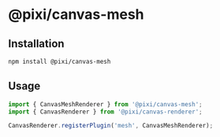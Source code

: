 # @pixi/canvas-mesh

## Installation

```bash
npm install @pixi/canvas-mesh
```

## Usage

```js
import { CanvasMeshRenderer } from '@pixi/canvas-mesh';
import { CanvasRenderer } from '@pixi/canvas-renderer';

CanvasRenderer.registerPlugin('mesh', CanvasMeshRenderer);
```